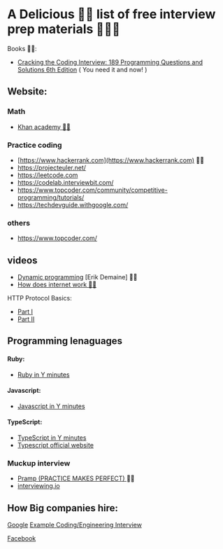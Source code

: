 # A Delicious 👌🏼 list of free interview prep materials 🐠🖖🏼

Books 🖖🏼:

- [Cracking the Coding Interview: 189 Programming Questions and Solutions 6th Edition](https://www.amazon.com/Cracking-Coding-Interview-Programming-Questions/dp/0984782850/ref=sr_1_2?hvadid=241870593966&hvdev=c&hvlocphy=9004335&hvnetw=g&hvpos=1t1&hvqmt=e&hvrand=18262234070659357603&hvtargid=kwd-20040243067&keywords=cracking+the+coding+interview&qid=1555691503&s=gateway&sr=8-2) ( You need it and now! )


## Website:

### Math
- [Khan academy 👍🏻](https://khanacademy.org/) 


### Practice coding
- [https://www.hackerrank.com](https://www.hackerrank.com) 👍🏻
- https://projecteuler.net/
- https://leetcode.com
- https://codelab.interviewbit.com/
- https://www.topcoder.com/community/competitive-programming/tutorials/
- https://techdevguide.withgoogle.com/

### others
- https://www.topcoder.com/

## videos
- [Dynamic programming](https://www.youtube.com/watch?v=OQ5jsbhAv_M) [Erik Demaine] 👍🏻
- [How does internet work 👍🏻](https://www.youtube.com/watch?v=8KuO4r5CHjM&t=0s)

HTTP Protocol Basics: 
- [Part I](http://code.tutsplus.com/tutorials/http-the-protocol-every-web-developer-must-know-part-1--net-31177)
- [Part II](https://code.tutsplus.com/tutorials/http-the-protocol-every-web-developer-must-know-part-2--net-31155)

## Programming lenaguages

#### Ruby:
- [Ruby in Y minutes](https://learnxinyminutes.com/docs/ruby/)

#### Javascript:
- [Javascript in Y minutes ](https://learnxinyminutes.com/docs/javascript/)

#### TypeScript:
- [TypeScript in Y minutes ](https://learnxinyminutes.com/docs/typescript/)
- [Typescript official website](http://www.typescriptlang.org/)

### Muckup interview
- [Pramp (PRACTICE MAKES PERFECT) ](https://pramp.com) 👍🏻
- [interviewing.io](https://interviewing.io)


##  How Big companies hire:
[Google](https://careers.google.com/how-we-hire/)
[Example Coding/Engineering Interview](https://www.youtube.com/watch?v=XKu_SEDAykw&t=0s)


[Facebook](https://www.facebook.com/careers/facebook-life/how-we-hire)
